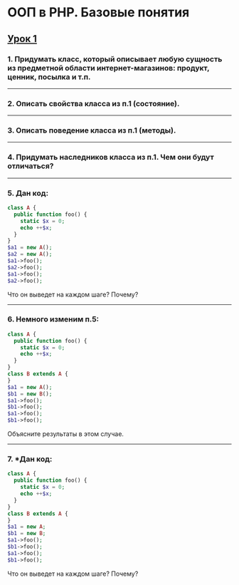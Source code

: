 # ООП в PHP. Базовые понятия

## [Урок 1]()

### 1. Придумать класс, который описывает любую сущность из предметной области интернет-магазинов: продукт, ценник, посылка и т.п.
---
### 2. Описать свойства класса из п.1 (состояние).
---
### 3. Описать поведение класса из п.1 (методы).
---
### 4. Придумать наследников класса из п.1. Чем они будут отличаться?
---
### 5. Дан код:
```php
class A {
  public function foo() {
    static $x = 0;
    echo ++$x;
  }
}
$a1 = new A();
$a2 = new A();
$a1->foo();
$a2->foo();
$a1->foo();
$a2->foo();
```
Что он выведет на каждом шаге? Почему?

---

### 6. Немного изменим п.5:

```php
class A {
  public function foo() {
    static $x = 0;
    echo ++$x;
  }
}
class B extends A {
}
$a1 = new A();
$b1 = new B();
$a1->foo(); 
$b1->foo(); 
$a1->foo(); 
$b1->foo();
```
Объясните результаты в этом случае.

---
### 7. *Дан код:
```php
class A {
  public function foo() {
    static $x = 0;
    echo ++$x;
  }
}
class B extends A {
}
$a1 = new A;
$b1 = new B;
$a1->foo(); 
$b1->foo(); 
$a1->foo(); 
$b1->foo(); 
```
Что он выведет на каждом шаге? Почему?
